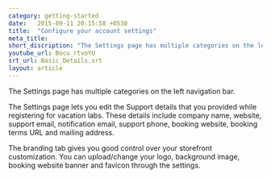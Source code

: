 ```yaml
---
category: getting-started
date:   2015-09-11 20:15:58 +0530
title:  "Configure your account settings"
meta_title: 
short_discription: "The Settings page has multiple categories on the left navigation bar.   The Settings page lets you edit the Support details that you provided while registering for vacation labs."
youtube_url: Bocu_rtvoYU
srt_url: Basic_Details.srt
layout: article
---
```


The Settings page has multiple categories on the left navigation bar.

The Settings page lets you edit the Support details that you provided while registering for vacation labs. These details include company name, website, support email, notification email, support phone, booking website, booking terms URL and mailing address.

The branding tab gives you good control over your storefront customization. You can upload/change your logo, background image, booking website banner and favicon through the settings.
